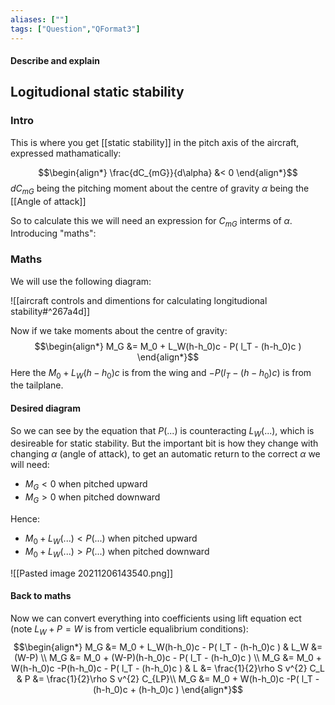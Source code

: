 ```yaml
---
aliases: [""]
tags: ["Question","QFormat3"]
---
```


#### Describe and explain
## Logitudional static stability
### Intro

This is where you get [[static stability]] in the pitch axis of the aircraft, expressed mathamatically:

$$\begin{align*}
\frac{dC_{mG}}{d\alpha} &< 0 
\end{align*}$$
$dC_{mG}$ being the pitching moment about the centre of gravity
$\alpha$ being the [[Angle of attack]]

So to calculate this we will need an expression for $C_{mG}$ interms of $\alpha$. Introducing "maths":

### Maths
We will use the following diagram:

![[aircraft controls and dimentions for calculating longitudional stability#^267a4d]]

Now if we take moments about the centre of gravity:
$$\begin{align*}
 M_G &=  M_0 + L_W(h-h_0)c - P( l_T - (h-h_0)c )
\end{align*}$$
Here the $M_0 + L_W(h-h_0)c$ is from the wing and $- P( l_T - (h-h_0)c )$ is from the tailplane.

#### Desired diagram
So we can see by the equation that $P(...)$ is counteracting $L_W(...)$, which is desireable for static stability. But the important bit is how they change with changing $\alpha$ (angle of attack), to get an automatic return to the correct $\alpha$ we will need:
- $M_G<0$ when pitched upward
- $M_G>0$ when pitched downward

Hence:
- $M_0+L_W(...) < P(...)$ when pitched upward
- $M_0+L_W(...) > P(...)$ when pitched downward

![[Pasted image 20211206143540.png]]

#### Back to maths
Now we can convert everything into coefficients using lift equation ect (note $L_W + P = W$ is from verticle equalibrium conditions):
$$\begin{align*}
 M_G &=  M_0 + L_W(h-h_0)c - P( l_T - (h-h_0)c ) & L_W &= (W-P) \\
M_G &=  M_0 + (W-P)(h-h_0)c - P( l_T - (h-h_0)c ) \\
M_G &=  M_0 + W(h-h_0)c -P(h-h_0)c - P( l_T - (h-h_0)c ) & L &= \frac{1}{2}\rho S v^{2} C_L & P &= \frac{1}{2}\rho S v^{2} C_{LP}\\
M_G &=  M_0 + W(h-h_0)c -P( l_T - (h-h_0)c + (h-h_0)c )
\end{align*}$$